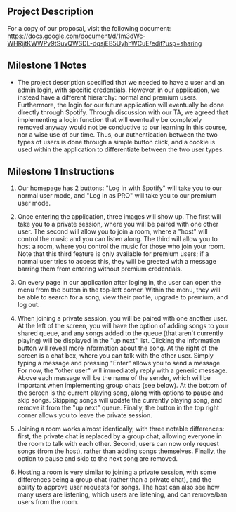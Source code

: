 ## Project Description

For a copy of our proposal, visit the following document: https://docs.google.com/document/d/1m3dWc-WHRjjtKWWPv9tSuvQWSDL-dqsjEB5UyhhWCuE/edit?usp=sharing

## Milestone 1 Notes

* The project description specified that we needed to have a user and an admin login, with specific credentials. However, in our application, we instead have a different hierarchy: normal and premium users. Furthermore, the login for our future application will eventually be done directly through Spotify. Through discussion with our TA, we agreed that implementing a login function that will eventually be completely removed anyway would not be conductive to our learning in this course, nor a wise use of our time. Thus, our authentication between the two types of users is done through a simple button click, and a cookie is used within the application to differentiate between the two user types. 

## Milestone 1 Instructions

1. Our homepage has 2 buttons: "Log in with Spotify" will take you to our normal user mode, and "Log in as PRO" will take you to our premium user mode. 

2. Once entering the application, three images will show up. The first will take you to a private session, where you will be paired with one other user. The second will allow you to join a room, where a "host" will control the music and you can listen along. The third will allow you to host a room, where you control the music for those who join your room. Note that this third feature is only available for premium users; if a normal user tries to access this, they will be greeted with a message barring them from entering without premium credentials. 

3. On every page in our application after loging in, the user can open the menu from the button in the top-left corner. Within the menu, they will be able to search for a song, view their profile, upgrade to premium, and log out. 

4. When joining a private session, you will be paired with one another user. At the left of the screen, you will have the option of adding songs to your shared queue, and any songs added to the queue (that aren't currently playing) will be displayed in the "up next" list. Clicking the information button will reveal more information about the song. At the right of the screen is a chat box, where you can talk with the other user. Simply typing a message and pressing "Enter" allows you to send a message. For now, the "other user" will immediately reply with a generic message. Above each message will be the name of the sender, which will be important when implementing group chats (see below). At the bottom of the screen is the current playing song, along with options to pause and skip songs. Skipping songs will update the currently playing song, and remove it from the "up next" queue. Finally, the button in the top right corner allows you to leave the private session. 

5. Joining a room works almost identically, with three notable differences: first, the private chat is replaced by a group chat, allowing everyone in the room to talk with each other. Second, users can now only request songs (from the host), rather than adding songs themselves. Finally, the option to pause and skip to the next song are removed. 

6. Hosting a room is very similar to joining a private session, with some differences being a group chat (rather than a private chat), and the ability to approve user requests for songs. The host can also see how many users are listening, which users are listening, and can remove/ban users from the room. 
